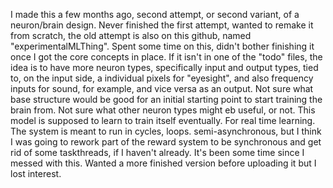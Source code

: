 I made this a few months ago, second attempt, or second variant, of a neuron/brain design. 
Never finished the first attempt, wanted to remake it from scratch, the old attempt is also on this github, named "experimentalMLThing".
Spent some time on this, didn't bother finishing it once I got the core concepts in place.
If it isn't in one of the "todo" files, the idea is to have more neuron types, specifically input and output types, 
tied to, on the input side, a individual pixels for "eyesight", and also frequency inputs for sound, for example, and vice versa as an output.
Not sure what base structure would be good for an initial starting point to start training the brain from.
Not sure what other neuron types might eb useful, or not.
This model is supposed to learn to train itself eventually. For real time learning.
The system is meant to run in cycles, loops.
semi-asynchronous, but I think I was going to rework part of the reward system to be synchronous and get rid of some taskthreads,
if I haven't already. It's been some time since I messed with this. Wanted a more finished version before uploading it but I lost interest.
